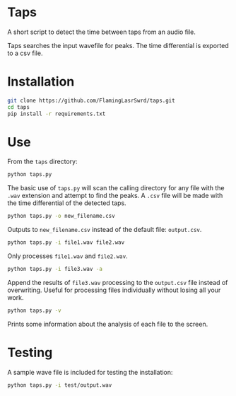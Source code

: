 # Taps
A short script to detect the time between taps from an audio file.

Taps searches the input wavefile for peaks. The time differential is exported to a csv file.

# Installation

```bash
git clone https://github.com/FlamingLasrSwrd/taps.git
cd taps
pip install -r requirements.txt
```

# Use
From the `taps` directory:

```bash
python taps.py
```
The basic use of `taps.py` will scan the calling directory for any file with the `.wav` extension and attempt to find the peaks. A `.csv` file will be made with the time differential of the detected taps.

```bash
python taps.py -o new_filename.csv
```
Outputs to `new_filename.csv` instead of the default file: `output.csv`.

```bash
python taps.py -i file1.wav file2.wav
```
Only processes `file1.wav` and `file2.wav`.

```bash
python taps.py -i file3.wav -a
```
Append the results of `file3.wav` processing to the `output.csv` file instead of overwriting. Useful for processing files individually without losing all your work.

```bash
python taps.py -v
```
Prints some information about the analysis of each file to the screen.

# Testing
A sample wave file is included for testing the installation:

```bash
python taps.py -i test/output.wav
```
